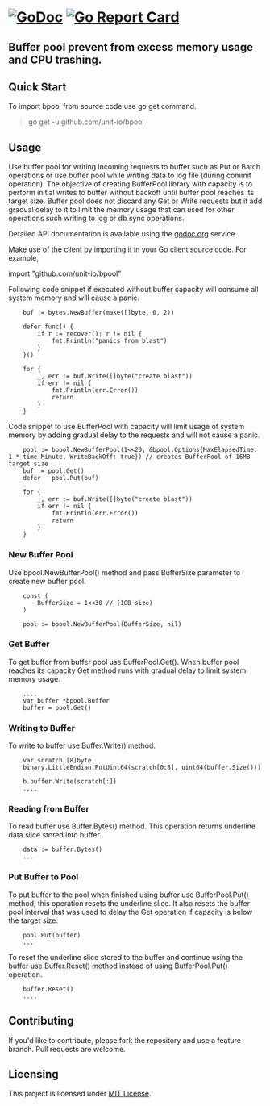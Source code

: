 # [![GoDoc](https://godoc.org/github.com/unit-io/bpool?status.svg)](https://pkg.go.dev/github.com/unit-io/bpool) [![Go Report Card](https://goreportcard.com/badge/github.com/unit-io/bpool)](https://goreportcard.com/report/github.com/unit-io/bpool)

## Buffer pool prevent from excess memory usage and CPU trashing.

## Quick Start
To import bpool from source code use go get command.

> go get -u github.com/unit-io/bpool

## Usage
Use buffer pool for writing incoming requests to buffer such as Put or Batch operations or use buffer pool while writing data to log file (during commit operation). The objective of creating BufferPool library with capacity is to perform initial writes to buffer without backoff until buffer pool reaches its target size. Buffer pool does not discard any Get or Write requests but it add gradual delay to it to limit the memory usage that can used for other operations such writing to log or db sync operations.

Detailed API documentation is available using the [godoc.org](https://godoc.org/github.com/unit-io/bpool) service.

Make use of the client by importing it in your Go client source code. For example,

import "github.com/unit-io/bpool"

Following code snippet if executed without buffer capacity will consume all system memory and will cause a panic.

```
	buf := bytes.NewBuffer(make([]byte, 0, 2))

	defer func() {
		if r := recover(); r != nil {
			fmt.Println("panics from blast")
		}
	}()

	for {
		_, err := buf.Write([]byte("create blast"))
		if err != nil {
			fmt.Println(err.Error())
			return
		}
	}

```

Code snippet to use BufferPool with capacity will limit usage of system memory by adding gradual delay to the requests and will not cause a panic.

```
  	pool := bpool.NewBufferPool(1<<20, &bpool.Options{MaxElapsedTime: 1 * time.Minute, WriteBackOff: true}) // creates BufferPool of 16MB target size
	buf := pool.Get()
	defer	pool.Put(buf)
	
	for {
		_, err := buf.Write([]byte("create blast"))
		if err != nil {
			fmt.Println(err.Error())
			return
		}
	}

```


### New Buffer Pool
Use bpool.NewBufferPool() method and pass BufferSize parameter to create new buffer pool.

```
	const (
		BufferSize = 1<<30 // (1GB size)
	)

	pool := bpool.NewBufferPool(BufferSize, nil)

```

### Get Buffer
To get buffer from buffer pool use BufferPool.Get(). When buffer pool reaches its capacity Get method runs with gradual delay to limit system memory usage.

```
	....
	var buffer *bpool.Buffer
	buffer = pool.Get()

```

### Writing to Buffer
To write to buffer use Buffer.Write() method.

```
	var scratch [8]byte
	binary.LittleEndian.PutUint64(scratch[0:8], uint64(buffer.Size()))

	b.buffer.Write(scratch[:])
	....

```

### Reading from Buffer
To read buffer use Buffer.Bytes() method. This operation returns underline data slice stored into buffer.

```
	data := buffer.Bytes()
	...

```

### Put Buffer to Pool
To put buffer to the pool when finished using buffer use BufferPool.Put() method, this operation resets the underline slice. It also resets the buffer pool interval that was used to delay the Get operation if capacity is below the target size.

```
	pool.Put(buffer)
	...

```

To reset the underline slice stored to the buffer and continue using the buffer use Buffer.Reset() method instead of using BufferPool.Put() operation.

```
	buffer.Reset()
	....

```

## Contributing
If you'd like to contribute, please fork the repository and use a feature branch. Pull requests are welcome.

## Licensing
This project is licensed under [MIT License](https://github.com/unit-io/bpool/blob/master/LICENSE).
